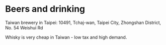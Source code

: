# Beers and drinking

Taiwan brewery in Taipei:  10491, Tchaj-wan, Taipei City, Zhongshan District, No. 54 Weishui Rd

Whisky is very cheap in Taiwan - low tax and high demand.

